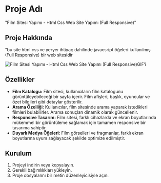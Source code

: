 # Proje Adı 
"Film Sitesi Yapımı - Html Css Web Site Yapımı (Full Responsive)"

## Proje Hakkında
"bu site html css ve yeryer ihtiyaç dahilinde javacsript öğeleri kullanılmış (Full Responsive) bir web sitesidir

![ Film Sitesi Yapımı - Html Css Web Site Yapımı (Full Responsive)GIF'i](./image/film.sitesi.gif)

## Özellikler
- **Film Katalogu:** Film sitesi, kullanıcıların film katalogunu görüntüleyebileceği bir sayfa içerir. Film afişleri, başlık, oyuncular ve özet bilgileri gibi detaylar gösterilir.
- **Arama Özelliği:** Kullanıcılar, film sitesinde arama yaparak istedikleri filmleri bulabilirler. Arama sonuçları dinamik olarak güncellenir.
- **Responsive Tasarım:** Film sitesi, farklı cihazlarda ve ekran boyutlarında mükemmel bir görüntüleme sağlamak için tamamen responsive bir tasarıma sahiptir.
- **Duyarlı Medya Öğeleri:** Film görselleri ve fragmanlar, farklı ekran boyutlarına uyum sağlayacak şekilde optimize edilmiştir.

## Kurulum
1. Projeyi indirin veya kopyalayın.
2. Gerekli bağımlılıkları yükleyin.
3. Proje dosyalarını bir metin düzenleyicisiyle açın.
